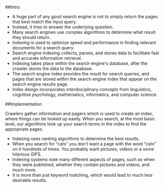 ##Intro

* A huge part of any good search engine is not to simply return the pages that best match the input query.
* Instead, it tries to answer the underlying question.
* Many search engines use complex algorithms to determine what result they should return.
* Indexing is used to optimize speed and performance in finding relevant documents for a search query.
* Search engine indexing collects, parses, and stores data to facilitate fast and accurate information retrieval. 
* Indexing takes place within the search engine's database, after the crawler stores the data to the database.
* The search engine index provides the result for search queries, and pages that are stored within the search engine index that appear on the search engine results page.
* Index design incorporates interdisciplinary concepts from linguistics, cognitive psychology, mathematics, informatics, and computer science.



##Implementation

Crawlers gather information and pagers which is used to create an index, where things can be looked up easily. When you search, at the most basic level, our algorithms look up your search terms in the index to find the appropriate pages. 

* Indexing uses ranking algorithms to determine the best results. 
* When you search for “cats” you don’t want a page with the word “cats” on it hundreds of times. You probably want pictures, videos or a some hilarious GIFS. 
* Indexing systems note many different aspects of pages, such as when they were published, whether they contain pictures and videos, and much more. 
* It is more than just keyword matching, which would lead to much less desirable results.
